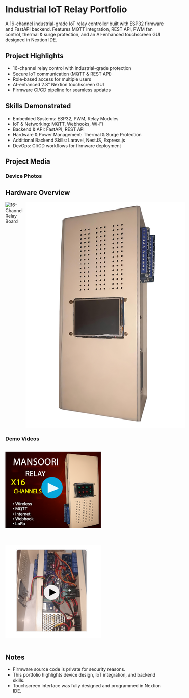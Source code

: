 # Industrial IoT Relay Portfolio

A 16-channel industrial-grade IoT relay controller built with ESP32 firmware and FastAPI backend. Features MQTT integration, REST API, PWM fan control, thermal & surge protection, and an AI-enhanced touchscreen GUI designed in Nextion IDE.

## Project Highlights
- 16-channel relay control with industrial-grade protection
- Secure IoT communication (MQTT & REST API)
- Role-based access for multiple users
- AI-enhanced 2.8” Nextion touchscreen GUI
- Firmware CI/CD pipeline for seamless updates

## Skills Demonstrated
- Embedded Systems: ESP32, PWM, Relay Modules
- IoT & Networking: MQTT, Webhooks, Wi-Fi
- Backend & API: FastAPI, REST API
- Hardware & Power Management: Thermal & Surge Protection
- Additional Backend Skills: Laravel, NestJS, Express.js
- DevOps: CI/CD workflows for firmware deployment

## Project Media

### Device Photos
## Hardware Overview
<div style="display: flex; gap: 10px;">
  <img src="docs/relay-x16.png" alt="16-Channel Relay Board" width="500"/>
  <img src="docs/mansoori-relay-case.png" alt="Case of x16 relay" width="500"/>
</div>

### Demo Videos
<div style="display: flex; gap: 20px; flex-wrap: wrap; align-items: center;">

  <a href="https://drive.google.com/file/d/1MGCB0fB2KWl_RKL3cDo0bGKrn-c_zvfe/view?usp=sharing"
     target="_blank" rel="noopener noreferrer">
    <img src="docs/case-thumbnail.png" alt="Case Demo Thumbnail" width="300"/>
  </a>

  <a href="https://drive.google.com/file/d/17JpMd7C1Y9j4aAa2YxCbYHXK-l0a70tc/view?usp=sharing"
     target="_blank" rel="noopener noreferrer">
    <img src="docs/Hardware-thumbnail.png" alt="Hardware Demo Thumbnail" width="300"/>
  </a>

</div>

## Notes
- Firmware source code is private for security reasons.
- This portfolio highlights device design, IoT integration, and backend skills.
- Touchscreen interface was fully designed and programmed in Nextion IDE.
